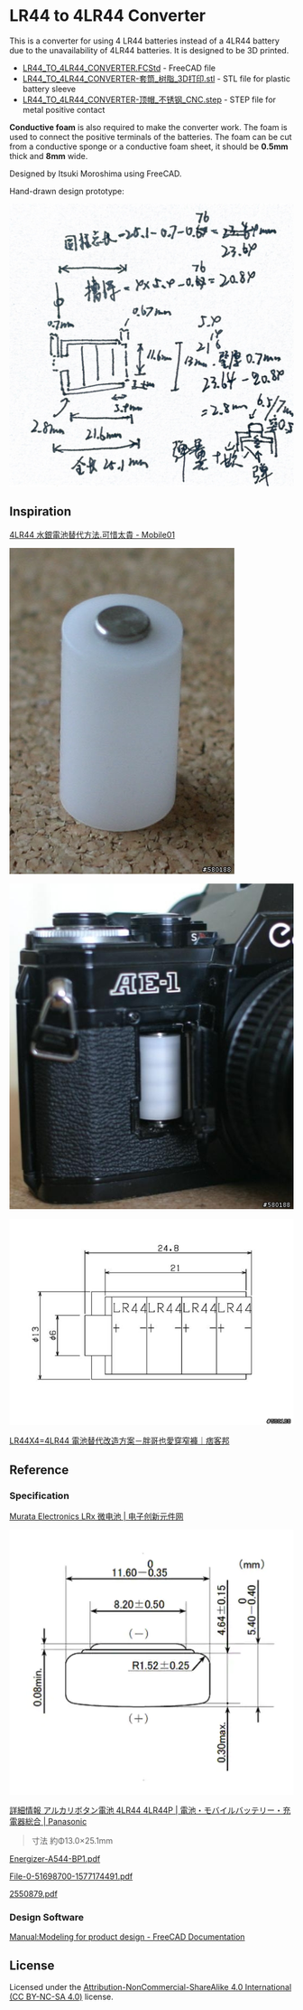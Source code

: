 # LR44 to 4LR44 Converter

This is a converter for using 4 LR44 batteries instead of a 4LR44 battery due to the unavailability of 4LR44 batteries. It is designed to be 3D printed.

- [LR44_TO_4LR44_CONVERTER.FCStd](./LR44_TO_4LR44_CONVERTER.FCStd) - FreeCAD file
- [LR44_TO_4LR44_CONVERTER-套筒_树脂_3D打印.stl](./LR44_TO_4LR44_CONVERTER-套筒_树脂_3D打印.stl) - STL file for plastic battery sleeve
- [LR44_TO_4LR44_CONVERTER-顶帽_不锈钢_CNC.step](./LR44_TO_4LR44_CONVERTER-顶帽_不锈钢_CNC.step) - STEP file for metal positive contact

**Conductive foam** is also required to make the converter work. The foam is used to connect the positive terminals of the batteries. The foam can be cut from a conductive sponge or a conductive foam sheet, it should be **0.5mm** thick and **8mm** wide.

Designed by Itsuki Moroshima using FreeCAD.

Hand-drawn design prototype:

![IMG_3800.JPG](./assets/IMG_3800.JPG)

## Inspiration

[4LR44 水銀電池替代方法.可惜太貴 - Mobile01](https://www.mobile01.com/topicdetail.php?f=255&t=1721642)

![mobile01-7b6fda01de5c11a96164ded660373a1f](./assets/mobile01-7b6fda01de5c11a96164ded660373a1f.jpg)

![mobile01-bfeb2a3aeb81f97b691466c5ccc309f1](./assets/mobile01-bfeb2a3aeb81f97b691466c5ccc309f1.jpg)

![mobile01-7a574ba520a9ef9822b32f2a9db708d4](./assets/mobile01-7a574ba520a9ef9822b32f2a9db708d4.jpg)

[LR44X4=4LR44 電池替代改造方案－胖哥也愛穿窄褲｜痞客邦](https://homgogo.pixnet.net/blog/post/27669450)

## Reference

### Specification

[Murata Electronics LRx 微电池 | 电子创新元件网](https://component.eetrend.com/article/2019-02/1002497.html)

![LR44尺寸 (MM)](<./assets/LR44尺寸%20(MM).webp>)

[詳細情報 アルカリボタン電池 4LR44 4LR44P | 電池・モバイルバッテリー・充電器総合 | Panasonic](https://panasonic.jp/battery/c-db/products/4LR44P/spec.html)

> 寸法 	約Φ13.0×25.1mm 

[Energizer-A544-BP1.pdf](https://www.master-instruments.com.au/file/66534/1/Energizer-A544-BP1.pdf)

[File-0-51698700-1577174491.pdf](https://www.ic-elect.si/fileuploader/download/download/?d=0&file=custom%2Fupload%2FFile-0-51698700-1577174491.pdf)

[2550879.pdf](https://www.farnell.com/datasheets/2550879.pdf)

### Design Software

[Manual:Modeling for product design - FreeCAD Documentation](https://wiki.freecad.org/Manual:Modeling_for_product_design)

## License

Licensed under the [Attribution-NonCommercial-ShareAlike 4.0 International (CC BY-NC-SA 4.0)](https://creativecommons.org/licenses/by-nc-sa/4.0/) license.

